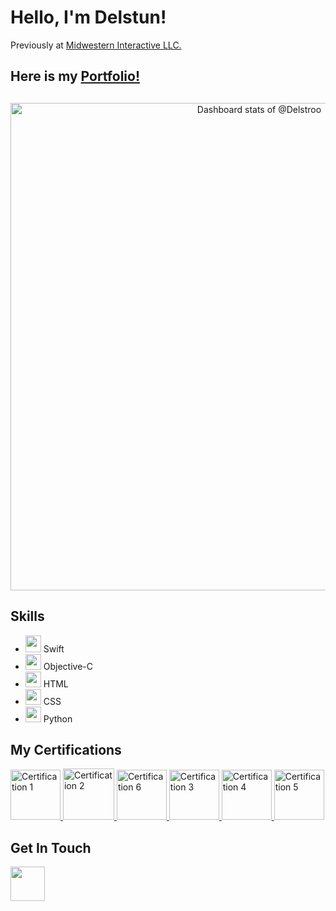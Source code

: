 # Hello, I'm Delstun!
Previously at [Midwestern Interactive LLC.](https://www.buildmidwestern.com/)

## Here is my [Portfolio!](https://delstroo.github.io/portfolio-site/)

##
<a href="https://next.ossinsight.io/widgets/official/compose-user-dashboard-stats?user_id=87548497" target="_blank" style="display: block" align="center">
  <picture>
    <source media="(prefers-color-scheme: dark)" srcset="https://next.ossinsight.io/widgets/official/compose-user-dashboard-stats/thumbnail.png?user_id=87548497&image_size=auto&color_scheme=dark" width="800" height="auto">
    <img alt="Dashboard stats of @Delstroo" src="https://next.ossinsight.io/widgets/official/compose-user-dashboard-stats/thumbnail.png?user_id=87548497&image_size=auto&color_scheme=light" width="780" height="auto">
  </picture>
</a>


<h2>Skills</h2>
<ul>
  <li><a href="https://developer.apple.com/swift/"><img src="https://cdn.icon-icons.com/icons2/2699/PNG/512/swift_logo_icon_168770.png" width="25" height="27" /></a> Swift</li>
  <li><a href="https://developer.apple.com/library/archive/documentation/Cocoa/Conceptual/ProgrammingWithObjectiveC/Introduction/Introduction.html"><img src="https://iconduck.com/icons/94685/objective-c" width="25" height="25" /></a> Objective-C</li>
  <li><a href="https://developer.mozilla.org/en-US/docs/Web/HTML"><img src="https://cdn4.iconfinder.com/data/icons/iconsimple-programming/512/html-512.png" width="25" height="25" /></a> HTML</li>
  <li><a href="https://devdocs.io/css/"><img src="https://static-00.iconduck.com/assets.00/file-type-css-icon-1806x2048-r5fwjl3p.png" width="25" height="25" /></a> CSS</li>
  <li><a href="https://www.python.org/"><img src="https://img.icons8.com/color/24/000000/python.png" width="25" height="25" /></a> Python</li>
</ul>

<h2>My Certifications</h2>
<a href="https://i.imgur.com/mNVsF53.png">
  <img src="https://images.credly.com/size/340x340/images/cc159ea0-9cfc-4a6a-87a2-d5db4000e9b9/Artboard_Copy_19.png" width="80" height="80" alt="Certification 1" />
</a>

<a href="https://www.credly.com/badges/a49052dc-f7c7-40d3-86e3-a373ea717591">
  <img src="https://i.imgur.com/A4cTthK.png" width="82" height="82" alt="Certification 2" />
</a>

<a href="https://www.credly.com/badges/320901d8-6e29-415e-b6dc-26ca763a95f7">
  <img src="https://i.imgur.com/OqdwYfO.png" width="80" height="80" alt="Certification 6" />
</a>

<a href="https://www.credly.com/badges/dd49445c-3c32-408b-bc19-5848b536c92a">
  <img src="https://i.imgur.com/OaDF0pl.png" width="80" height="80" alt="Certification 3" />
</a>

<a href="https://www.credly.com/badges/fc4194a8-7e62-43ea-8c84-2b47fc18cd1e">
  <img src="https://i.imgur.com/MgOIPcW.png" width="80" height="80" alt="Certification 4" />
</a>

<a href="https://www.credly.com/badges/3a084e36-c436-4240-951a-2db7711d76f7">
  <img src="https://i.imgur.com/w4dPgVU.png" width="80" height="80" alt="Certification 5" />
</a>

<h2>Get In Touch</h2>
 <div>
  <a href="https://www.linkedin.com/in/delstun-mccray/" style="display:inline-block; margin-right:25px;"><img src="https://img.icons8.com/color/48/000000/linkedin.png" width="55" height="55" /></a>
</div>
